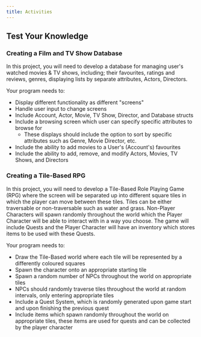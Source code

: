 ```yaml
---
title: Activities
---
```


## Test Your Knowledge

### Creating a Film and TV Show Database

In this project, you will need to develop a database for managing user's watched movies & TV shows, including; their favourites, ratings and reviews, genres, displaying lists by separate attributes, Actors, Directors.

Your program needs to:

- Display different functionality as different "screens"
- Handle user input to change screens
- Include Account, Actor, Movie, TV Show, Director, and Database structs
- Include a browsing screen which user can specify specific attributes to browse for
  - These displays should include the option to sort by specific attributes such as Genre, Movie Director, etc.
- Include the ability to add movies to a User's (Account's) favourites
- Include the ability to add, remove, and modify Actors, Movies, TV Shows, and Directors

### Creating a Tile-Based RPG

In this project, you will need to develop a Tile-Based Role Playing Game (RPG) where the screen will be separated up into different square tiles in which the player can move between these tiles. Tiles can be either traversable or non-traversable such as water and grass. Non-Player Characters will spawn randomly throughout the world which the Player Character will be able to interact with in a way you choose. The game will include Quests and the Player Character will have an inventory which stores items to be used with these Quests.

Your program needs to:

- Draw the Tile-Based world where each tile will be represented by a differently coloured squares
- Spawn the character onto an appropriate starting tile
- Spawn a random number of NPCs throughout the world on appropriate tiles
- NPCs should randomly traverse tiles throughout the world at random intervals, only entering appropriate tiles
- Include a Quest System, which is randomly generated upon game start and upon finishing the previous quest
- Include items which spawn randomly throughout the world on appropriate tiles, these items are used for quests and can be collected by the player character
